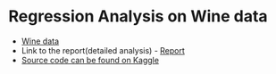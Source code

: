 # Regression Analysis on Wine data
- [Wine data](https://github.com/Abhishekmamidi123/Regression-Analysis/blob/master/data/winequality-white.csv)
- Link to the report(detailed analysis) - [Report](https://github.com/Abhishekmamidi123/Regression-Analysis/blob/master/Analysis%20of%20Regression.pdf)
- [Source code can be found on Kaggle](https://www.kaggle.com/abhishekmamidi/introduction-to-regression-complete-analysis)
